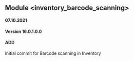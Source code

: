 ## Module <inventory_barcode_scanning>

#### 07.10.2021
#### Version 16.0.1.0.0
#### ADD
Initial commit for Barcode scanning in Inventory


